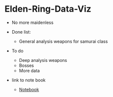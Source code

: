 # Elden-Ring-Data-Viz

-  No more maidenless

-  Done list:

   -  General analysis weapons for samurai class

-  To do
   -  Deep analysis weapons
   -  Bosses
   -  More data

- link to note book
  - [Notebook]([https://www.google.com "Google's Homepage](https://github.com/jenlcmc/Elden-Ring-Data-Viz/blob/main/elden-ring-data/notebook.md)https://github.com/jenlcmc/Elden-Ring-Data-Viz/blob/main/elden-ring-data/notebook.md")
